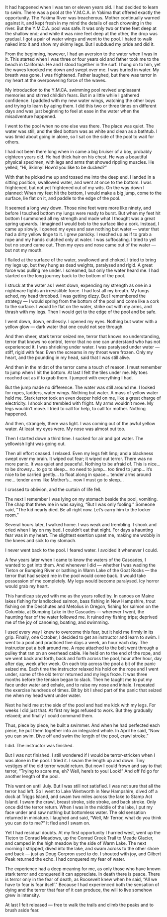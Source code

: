 It had happened when I was ten or eleven years old. I had decided to learn to swim. There was a pool at the Y.M.C.A. in Yakima that offered exactly the opportunity. The Yakima River was treacherous. Mother continually warned against it, and kept fresh in my mind the details of each drowning in the river. But the Y.M.C.A. pool was safe. It was only two or three feet deep at the shallow end; and while it was nine feet deep at the other, the drop was gradual. I got a pair of water wings and went to the pool. I hated to walk naked into it and show my skinny legs. But I subdued my pride and did it.

From the beginning, however, I had an aversion to the water when I was in it. This started when I was three or four years old and father took me to the beach in California. He and I stood together in the surf. I hung on to him, yet the waves knocked me down and swept over me. I was buried in water. My breath was gone. I was frightened. Father laughed, but there was terror in my heart at the overpowering force of the waves.

My introduction to the Y.M.CA. swimming pool revived unpleasant memories and stirred childish fears. But in a little while I gathered confidence. I paddled with my new water wings, watching the other boys and trying to learn by aping them. I did this two or three times on different days and was just beginning to feel at ease in the water when the misadventure happened.

I went to the pool when no one else was there. The place was quiet. The water was still, and the tiled bottom was as white and clean as a bathtub. I was timid about going in alone, so I sat on the side of the pool to wait for others.

I had not been there long when in came a big bruiser of a boy, probably eighteen years old. He had thick hair on his chest. He was a beautiful physical specimen, with legs and arms that showed rippling muscles. He yelled, “Hi, Skinny! How’d you like to be ducked?”

With that he picked me up and tossed me into the deep end. I landed in a sitting position, swallowed water, and went at once to the bottom. I was frightened, but not yet frightened out of my wits. On the way down I planned: When my feet hit the bottom, I would make a big jump, come to the surface, lie flat on it, and paddle to the edge of the pool.

It seemed a long way down. Those nine feet were more like ninety, and before I touched bottom my lungs were ready to burst. But when my feet hit bottom I summoned all my strength and made what I thought was a great spring upwards. I imagined I would bob to the surface like a cork. Instead, I came up slowly. I opened my eyes and saw nothing but water — water that had a dirty yellow tinge to it. I grew panicky. I reached up as if to grab a rope and my hands clutched only at water. I was suffocating. I tried to yell but no sound came out. Then my eyes and nose came out of the water — but not my mouth.

I flailed at the surface of the water, swallowed and choked. I tried to bring my legs up, but they hung as dead weights, paralysed and rigid. A great force was pulling me under. I screamed, but only the water heard me. I had started on the long journey back to the bottom of the pool.

I struck at the water as I went down, expending my strength as one in a nightmare fights an irresistible force. I had lost all my breath. My lungs ached, my head throbbed. I was getting dizzy. But I remembered the strategy — I would spring from the bottom of the pool and come like a cork to the surface. I would lie flat on the water, strike out with my arms, and thrash with my legs. Then I would get to the edge of the pool and be safe.

I went down, down, endlessly. I opened my eyes. Nothing but water with a yellow glow — dark water that one could not see through.

And then sheer, stark terror seized me, terror that knows no understanding, terror that knows no control, terror that no one can understand who has not experienced it. I was shrieking under water. I was paralysed under water — stiff, rigid with fear. Even the screams in my throat were frozen. Only my heart, and the pounding in my head, said that I was still alive.

And then in the midst of the terror came a touch of reason. I must remember to jump when I hit the bottom. At last I felt the tiles under me. My toes reached out as if to grab them. I jumped with everything I had.

But the jump made no difference. The water was still around me. I looked for ropes, ladders, water wings. Nothing but water. A mass of yellow water held me. Stark terror took an even deeper hold on me, like a great charge of electricity. I shook and trembled with fright. My arms wouldn’t move. My legs wouldn’t move. I tried to call for help, to call for mother. Nothing happened.

And then, strangely, there was light. I was coming out of the awful yellow water. At least my eyes were. My nose was almost out too.

Then I started down a third time. I sucked for air and got water. The yellowish light was going out.

Then all effort ceased. I relaxed. Even my legs felt limp; and a blackness swept over my brain. It wiped out fear; it wiped out terror. There was no more panic. It was quiet and peaceful. Nothing to be afraid of. This is nice... to be drowsy... to go to sleep... no need to jump... too tired to jump... it’s nice to be carried gently... to float along in space... tender arms around me... tender arms like Mother’s... now I must go to sleep...

I crossed to oblivion, and the curtain of life fell.

The next I remember I was lying on my stomach beside the pool, vomiting. The chap that threw me in was saying, “But I was only fooling.” Someone said, “The kid nearly died. Be all right now. Let’s carry him to the locker room.”

Several hours later, I walked home. I was weak and trembling. I shook and cried when I lay on my bed. I couldn’t eat that night. For days a haunting fear was in my heart. The slightest exertion upset me, making me wobbly in the knees and sick to my stomach.

I never went back to the pool. I feared water. I avoided it whenever I could.

A few years later when I came to know the waters of the Cascades, I wanted to get into them. And whenever I did — whether I was wading the Tieton or Bumping River or bathing in Warm Lake of the Goat Rocks — the terror that had seized me in the pool would come back. It would take possession of me completely. My legs would become paralysed. Icy horror would grab my heart.

This handicap stayed with me as the years rolled by. In canoes on Maine lakes fishing for landlocked salmon, bass fishing in New Hampshire, trout fishing on the Deschutes and Metolius in Oregon, fishing for salmon on the Columbia, at Bumping Lake in the Cascades — wherever I went, the haunting fear of the water followed me. It ruined my fishing trips; deprived me of the joy of canoeing, boating, and swimming.

I used every way I knew to overcome this fear, but it held me firmly in its grip. Finally, one October, I decided to get an instructor and learn to swim. I went to a pool and practiced five days a week, an hour each day. The instructor put a belt around me. A rope attached to the belt went through a pulley that ran on an overhead cable. He held on to the end of the rope, and we went back and forth, back and forth across the pool, hour after hour, day after day, week after week. On each trip across the pool a bit of the panic seized me. Each time the instructor relaxed his hold on the rope and I went under, some of the old terror returned and my legs froze. It was three months before the tension began to slack. Then he taught me to put my face under water and exhale, and to raise my nose and inhale. I repeated the exercise hundreds of times. Bit by bit I shed part of the panic that seized me when my head went under water.

Next he held me at the side of the pool and had me kick with my legs. For weeks I did just that. At first my legs refused to work. But they gradually relaxed; and finally I could command them.

Thus, piece by piece, he built a swimmer. And when he had perfected each piece, he put them together into an integrated whole. In April he said, “Now you can swim. Dive off and swim the length of the pool, crawl stroke.”

I did. The instructor was finished.

But I was not finished. I still wondered if I would be terror-stricken when I was alone in the pool. I tried it. I swam the length up and down. Tiny vestiges of the old terror would return. But now I could frown and say to that terror, “Trying to scare me, eh? Well, here’s to you! Look!” And off I’d go for another length of the pool.

This went on until July. But I was still not satisfied. I was not sure that all the terror had left. So I went to Lake Wentworth in New Hampshire, dived off a dock at Triggs Island, and swam two miles across the lake to Stamp Act Island. I swam the crawl, breast stroke, side stroke, and back stroke. Only once did the terror return. When I was in the middle of the lake, I put my face under and saw nothing but bottomless water. The old sensation returned in miniature. I laughed and said, “Well, Mr Terror, what do you think you can do to me?” It fled and I swam on.

Yet I had residual doubts. At my first opportunity I hurried west, went up the Tieton to Conrad Meadows, up the Conrad Creek Trail to Meade Glacier, and camped in the high meadow by the side of Warm Lake. The next morning I stripped, dived into the lake, and swam across to the other shore and back — just as Doug Corpron used to do. I shouted with joy, and Gilbert Peak returned the echo. I had conquered my fear of water.

The experience had a deep meaning for me, as only those who have known stark terror and conquered it can appreciate. In death there is peace. There is terror only in the fear of death, as Roosevelt knew when he said, “All we have to fear is fear itself.” Because I had experienced both the sensation of dying and the terror that fear of it can produce, the will to live somehow grew in intensity.

At last I felt released — free to walk the trails and climb the peaks and to brush aside fear.
